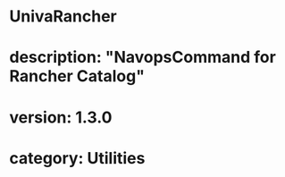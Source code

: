 # UnivaRancher
# description: "NavopsCommand for Rancher Catalog"
# version: 1.3.0
# category: Utilities
